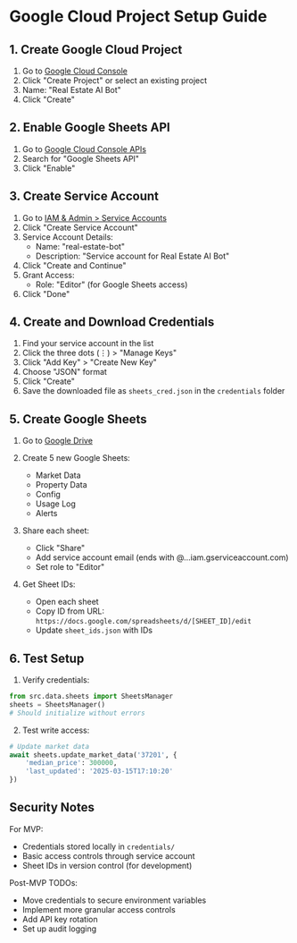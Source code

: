 # Google Cloud Project Setup Guide

## 1. Create Google Cloud Project

1. Go to [Google Cloud Console](https://console.cloud.google.com)
2. Click "Create Project" or select an existing project
3. Name: "Real Estate AI Bot"
4. Click "Create"

## 2. Enable Google Sheets API

1. Go to [Google Cloud Console APIs](https://console.cloud.google.com/apis/library)
2. Search for "Google Sheets API"
3. Click "Enable"

## 3. Create Service Account

1. Go to [IAM & Admin > Service Accounts](https://console.cloud.google.com/iam-admin/serviceaccounts)
2. Click "Create Service Account"
3. Service Account Details:
   - Name: "real-estate-bot"
   - Description: "Service account for Real Estate AI Bot"
4. Click "Create and Continue"
5. Grant Access:
   - Role: "Editor" (for Google Sheets access)
6. Click "Done"

## 4. Create and Download Credentials

1. Find your service account in the list
2. Click the three dots (⋮) > "Manage Keys"
3. Click "Add Key" > "Create New Key"
4. Choose "JSON" format
5. Click "Create"
6. Save the downloaded file as `sheets_cred.json` in the `credentials` folder

## 5. Create Google Sheets

1. Go to [Google Drive](https://drive.google.com)
2. Create 5 new Google Sheets:
   - Market Data
   - Property Data
   - Config
   - Usage Log
   - Alerts

3. Share each sheet:
   - Click "Share"
   - Add service account email (ends with @...iam.gserviceaccount.com)
   - Set role to "Editor"

4. Get Sheet IDs:
   - Open each sheet
   - Copy ID from URL: `https://docs.google.com/spreadsheets/d/[SHEET_ID]/edit`
   - Update `sheet_ids.json` with IDs

## 6. Test Setup

1. Verify credentials:
```python
from src.data.sheets import SheetsManager
sheets = SheetsManager()
# Should initialize without errors
```

2. Test write access:
```python
# Update market data
await sheets.update_market_data('37201', {
    'median_price': 300000,
    'last_updated': '2025-03-15T17:10:20'
})
```

## Security Notes

For MVP:
- Credentials stored locally in `credentials/`
- Basic access controls through service account
- Sheet IDs in version control (for development)

Post-MVP TODOs:
- Move credentials to secure environment variables
- Implement more granular access controls
- Add API key rotation
- Set up audit logging
